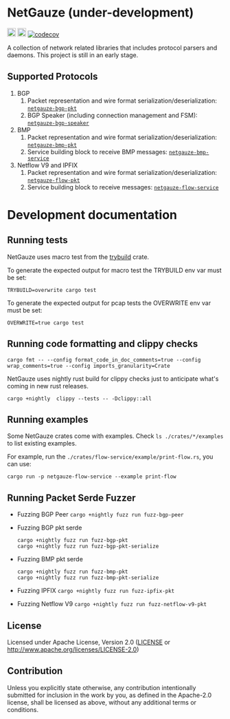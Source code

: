 # NetGauze (under-development)

[<img alt="github" src="https://img.shields.io/badge/github-netgauze/netgauze-8da0cb??style=for-the-badge&labelColor=555555&logo=github" height="20">](https://github.com/NetGauze/NetGauze)
[<img alt="build status" src="https://img.shields.io/github/actions/workflow/status/NetGauze/NetGauze/ci.yml?branch=main&style=for-the-badge" height="20">](https://github.com/NetGauze/NetGauze/actions?query=branch%3Amain)
[![codecov](https://codecov.io/gh/NetGauze/NetGauze/graph/badge.svg?token=QYU92L6YZJ)](https://codecov.io/gh/NetGauze/NetGauze)

A collection of network related libraries that includes protocol parsers and daemons.
This project is still in an early stage.

## Supported Protocols

1. BGP
    1. Packet representation and wire format
       serialization/deserialization: [`netgauze-bgp-pkt`](crates/bgp-pkt/README.md)
    2. BGP Speaker (including connection management and FSM): [`netgauze-bgp-speaker`](crates/bgp-speaker/README.md)
2. BMP
    1. Packet representation and wire format
       serialization/deserialization: [`netgauze-bmp-pkt`](crates/bmp-pkt/README.md)
    2. Service building block to receive BMP messages: [`netgauze-bmp-service`](crates/bmp-service/README.md)
3. Netflow V9 and IPFIX
    1. Packet representation and wire format
       serialization/deserialization: [`netgauze-flow-pkt`](crates/flow-pkt/README.md)
    2. Service building block to receive messages: [`netgauze-flow-service`](crates/flow-service/README.md)

# Development documentation

## Running tests

NetGauze uses macro test from the [trybuild](https://crates.io/crates/trybuild) crate. 

To generate the expected output for macro test the TRYBUILD env var must be set:

```TRYBUILD=overwrite cargo test```

To generate the expected output for pcap tests the OVERWRITE env var must be set:

```OVERWRITE=true cargo test```

## Running code formatting and clippy checks

```cargo fmt -- --config format_code_in_doc_comments=true --config wrap_comments=true --config imports_granularity=Crate```

NetGauze uses nightly rust build for clippy checks just to anticipate what's coming in new rust releases.

```cargo +nightly  clippy --tests -- -Dclippy::all```

## Running examples

Some NetGauze crates come with examples. Check `ls ./crates/*/examples` to list existing examples.

For example, run the `./crates/flow-service/example/print-flow.rs`, you can use:

```cargo run -p netgauze-flow-service --example print-flow```

## Running Packet Serde Fuzzer

- Fuzzing BGP Peer
  ```cargo +nightly fuzz run fuzz-bgp-peer```

- Fuzzing BGP pkt serde
  ```
  cargo +nightly fuzz run fuzz-bgp-pkt
  cargo +nightly fuzz run fuzz-bgp-pkt-serialize
  ```

- Fuzzing BMP pkt serde
  ```
  cargo +nightly fuzz run fuzz-bmp-pkt
  cargo +nightly fuzz run fuzz-bmp-pkt-serialize
  ```

- Fuzzing IPFIX
  ```cargo +nightly fuzz run fuzz-ipfix-pkt```

- Fuzzing Netflow V9
  ```cargo +nightly fuzz run fuzz-netflow-v9-pkt```

## License

Licensed under Apache License, Version 2.0 ([LICENSE](LICENSE) or http://www.apache.org/licenses/LICENSE-2.0)

## Contribution

Unless you explicitly state otherwise, any contribution intentionally submitted
for inclusion in the work by you, as defined in the Apache-2.0 license, shall be
licensed as above, without any additional terms or conditions.
